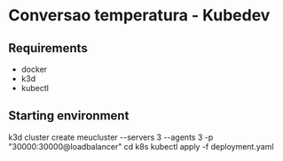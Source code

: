 # Conversao temperatura - Kubedev

## Requirements
- docker
- k3d
- kubectl

## Starting environment
k3d cluster create meucluster --servers 3 --agents 3 -p "30000:30000@loadbalancer"
cd k8s
kubectl apply -f deployment.yaml
